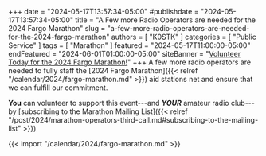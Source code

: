 +++
date = "2024-05-17T13:57:34-05:00"
#publishdate = "2024-05-17T13:57:34-05:00"
title = "A Few more Radio Operators are needed for the 2024 Fargo Marathon"
slug = "a-few-more-radio-operators-are-needed-for-the-2024-fargo-marathon"
authors = [ "K0STK" ]
categories = [ "Public Service" ]
tags = [ "Marathon" ]
featured = "2024-05-17T11:00:00-05:00"
endFeatured = "2024-06-01T01:00:00-05:00"
siteBanner = "[Volunteer Today for the 2024 Fargo Marathon!](/post/2024/05/17/a-few-more-radio-operators-are-needed-for-the-2024-fargo-marathon/)"
+++
A few more radio operators are needed to fully staff the 
[2024 Fargo Marathon]({{< relref "/calendar/2024/fargo-marathon.md" >}})
aid stations net and ensure that we can fulfill our commitment.

**You** can volunteer to support this event---and ***YOUR*** amateur radio
club---by
[subscribing to the Marathon Mailing List]({{< relref "/post/2024/marathon-operators-third-call.md#subscribing-to-the-mailing-list" >}})
<!--more-->

{{< import "/calendar/2024/fargo-marathon.md" >}}
